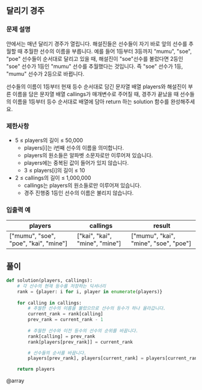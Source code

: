## 달리기 경주

### 문제 설명  
얀에서는 매년 달리기 경주가 열립니다. 해설진들은 선수들이 자기 바로 앞의 선수를 추월할 때 추월한 선수의 이름을 부릅니다. 예를 들어 1등부터 3등까지 "mumu", "soe", "poe" 선수들이 순서대로 달리고 있을 때, 해설진이 "soe"선수를 불렀다면 2등인 "soe" 선수가 1등인 "mumu" 선수를 추월했다는 것입니다. 즉 "soe" 선수가 1등, "mumu" 선수가 2등으로 바뀝니다.

선수들의 이름이 1등부터 현재 등수 순서대로 담긴 문자열 배열 players와 해설진이 부른 이름을 담은 문자열 배열 callings가 매개변수로 주어질 때, 경주가 끝났을 때 선수들의 이름을 1등부터 등수 순서대로 배열에 담아 return 하는 solution 함수를 완성해주세요.

### 제한사항
- 5 ≤ players의 길이 ≤ 50,000
  - players[i]는 i번째 선수의 이름을 의미합니다. 
  - players의 원소들은 알파벳 소문자로만 이루어져 있습니다. 
  - players에는 중복된 값이 들어가 있지 않습니다.
  - 3 ≤ players[i]의 길이 ≤ 10
- 2 ≤ callings의 길이 ≤ 1,000,000
  - callings는 players의 원소들로만 이루어져 있습니다.
  - 경주 진행중 1등인 선수의 이름은 불리지 않습니다.

### 입출력 예  
| players | callings | result  |
| --- | --- | --- |
| ["mumu", "soe", "poe", "kai", "mine"]| ["kai", "kai", "mine", "mine"]|["mumu", "kai", "mine", "soe", "poe"] |


## 풀이
```python
def solution(players, callings):
    # 각 선수의 현재 등수를 저장하는 딕셔너리
    rank = {player: i for i, player in enumerate(players)}
    
    for calling in callings:
        # 추월한 선수의 이름을 불렀으므로 선수의 등수가 하나 올라갑니다.
        current_rank = rank[calling]
        prev_rank = current_rank - 1
        
        # 추월한 선수와 이전 등수의 선수의 순위를 바꿉니다.
        rank[calling] = prev_rank
        rank[players[prev_rank]] = current_rank

        # 선수들의 순서를 바꿉니다.
        players[prev_rank], players[current_rank] = players[current_rank], players[prev_rank]

    return players
```

@array